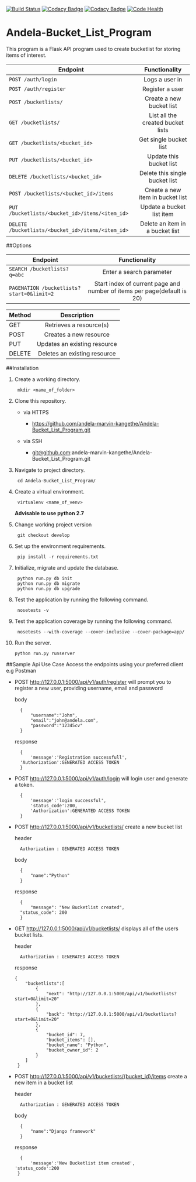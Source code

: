 [![Build Status](https://travis-ci.org/andela-marvin-kangethe/Andela-Bucket_List_Program.svg?branch=master)](https://travis-ci.org/andela-marvin-kangethe/Andela-Bucket_List_Program)
[![Codacy Badge](https://api.codacy.com/project/badge/Grade/2a978343705e41d1b80777607105cde7)](https://www.codacy.com/app/marvin-kangethe/Andela-Bucket_List_Program?utm_source=github.com&amp;utm_medium=referral&amp;utm_content=andela-marvin-kangethe/Andela-Bucket_List_Program&amp;utm_campaign=Badge_Grade)
[![Codacy Badge](https://api.codacy.com/project/badge/Coverage/2a978343705e41d1b80777607105cde7)](https://www.codacy.com/app/marvin-kangethe/Andela-Bucket_List_Program?utm_source=github.com&utm_medium=referral&utm_content=andela-marvin-kangethe/Andela-Bucket_List_Program&utm_campaign=Badge_Coverage)
[![Code Health](https://landscape.io/github/andela-marvin-kangethe/Andela-Bucket_List_Program/master/landscape.svg?style=plastic)](https://landscape.io/github/andela-marvin-kangethe/Andela-Bucket_List_Program/master)
# Andela-Bucket_List_Program
This program is a Flask API program used to create bucketlist for storing items of interest.

| Endpoint                 				               		   | Functionality 						 |    
| -------------------------------------------------------------|:-----------------------------------:|
| `POST /auth/login`         				                   |  Logs a user in                     |
| `POST /auth/register`      				                   |  Register a user                    |
| `POST /bucketlists/`       				                   |  Create a new bucket list	         |
| `GET /bucketlists/`						                   |  List all the created bucket lists	 | 
| `GET /bucketlists/<bucket_id>`		                   |  Get single bucket list             |                     
| `PUT /bucketlists/<bucket_id> `                         |  Update this bucket list            |                       
| `DELETE /bucketlists/<bucket_id>`				       |  Delete this single bucket list     |                              
| `POST /bucketlists/<bucket_id>/items`                   |  Create a new item in bucket list   |                                
| `PUT /bucketlists/<bucket_id>/items/<item_id>`          |  Update a bucket list item          |                         
| `DELETE /bucketlists/<bucket_id>/items/<item_id>`       |  Delete an item in a bucket list    |

##Options

| Endpoint                 				               		   | Functionality 						 	  |    
| -------------------------------------------------------------|:----------------------------------------:|
| `SEARCH /bucketlists?q=abc`         				           | Enter a search parameter                 |
| `PAGENATION /bucketlists?start=0&limit=2`      				 | Start index of current page and number of items per page(default is 20)  |


| Method                 				               		   | Description 						 	  |    
| -------------------------------------------------------------|:----------------------------------------:|
| GET         				           						   | Retrieves a resource(s)                 |
| POST      				                                   | Creates a new resource                  |
| PUT         				                                   | Updates an existing resource            |
| DELETE      				                                   | Deletes an existing resource            |


##Installation
1. Create a working directory.

    	mkdir <name_of_folder>
    
2. Clone this repository.

    * via HTTPS

    	- https://github.com/andela-marvin-kangethe/Andela-Bucket_List_Program.git

    * via SSH

    	- git@github.com:andela-marvin-kangethe/Andela-Bucket_List_Program.git

3. Navigate to project directory.

		cd Andela-Bucket_List_Program/ 
    
4. Create a virtual environment.
    
    	virtualenv <name_of_venv>
      **Advisable to use python 2.7**
    
5. Change working project version
      
        git checkout develop
        
6. Set up the environment requirements.
    
    	pip install -r requirements.txt


7. Initialize, migrate and update the database.
	
		python run.py db init
		python run.py db migrate
		python run.py db upgrade

8. Test the application by running the following command.
	
		nosetests -v

9. Test the application coverage by running the following command.
	
		nosetests --with-coverage --cover-inclusive --cover-package=app/ 
    
10. Run the server.
    
    	python run.py runserver

##Sample Api Use Case
Access the endpoints using your preferred client e.g Postman

- POST http://127.0.0.1:5000/api/v1/auth/register will prompt you to register a new user, providing username, email and password

	body
	
		{
			"username":"John",
			"email":"john@andela.com",
			"password":"12345cv"
		}

 	response

		{
		  	'message':'Registration successfull',
        'Authorization':GENERATED ACCESS TOKEN
		}

- POST http://127.0.0.1:5000/api/v1/auth/login will login user and generate a token.
	
		{
		 	'message':'login successful',
			'status_code':200,
			'Authorization':GENERATED ACCESS TOKEN
		}

- POST http://127.0.0.1:5000/api/v1/bucketlists/ create a new bucket list
	
	header

		Authorization : GENERATED ACCESS TOKEN 
	
	body

		{   
			"name":"Python"
		}

	response

		{
		  	"message": "New Bucketlist created",
        "status_code": 200
		}

- GET http://127.0.0.1:5000/api/v1/bucketlists/ displays all of the users bucket lists.

	header

		Authorization : GENERATED ACCESS TOKEN 

	response

      {
          "bucketlists":[
              {
                  "next": "http://127.0.0.1:5000/api/v1/bucketlists?start=0&limit=20"
              },
              {
                  "back": "http://127.0.0.1:5000/api/v1/bucketlists?start=0&limit=20"
              },
              {
                  "bucket_id": 7,
                  "bucket_items": [],
                  "bucket_name": "Python",
                  "bucket_owner_id": 2
              }
          ]
       }
- POST http://127.0.0.1:5000/api/v1/bucketlists/{bucket_id}/items create a new item in a bucket list
	
	header

		Authorization : GENERATED ACCESS TOKEN 

	body

		{   
			"name":"Django framework"
		}

	response

		{   
			'message':'New Bucketlist item created',
      'status_code':200
	   }
